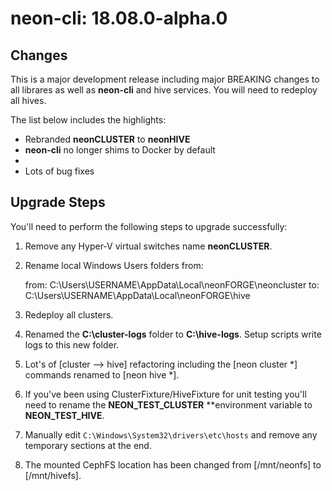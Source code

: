 # neon-cli: 18.08.0-alpha.0

## Changes

This is a major development release including major BREAKING changes to all librares as well as **neon-cli** and hive services.  You will need to redeploy all hives.

The list below includes the highlights:

* Rebranded **neonCLUSTER** to **neonHIVE**
* **neon-cli** no longer shims to Docker by default
* 
* Lots of bug fixes

## Upgrade Steps

You'll need to perform the following steps to upgrade successfully:

1. Remove any Hyper-V virtual switches name **neonCLUSTER**.

2. Rename local Windows Users folders from:

    from: C:\Users\USERNAME\AppData\Local\neonFORGE\neoncluster
    to:   C:\Users\USERNAME\AppData\Local\neonFORGE\hive

3. Redeploy all clusters.

4. Renamed the **C:\cluster-logs** folder to **C:\hive-logs**.  Setup scripts write logs to this new folder.

5. Lot's of [cluster --> hive] refactoring including the [neon cluster *] commands renamed to [neon hive *].

6. If you've been using ClusterFixture/HiveFixture for unit testing you'll need to rename the **NEON_TEST_CLUSTER** **environment variable to **NEON_TEST_HIVE**.

7. Manually edit `C:\Windows\System32\drivers\etc\hosts` and remove any temporary sections at the end.

8. The mounted CephFS location has been changed from [/mnt/neonfs] to [/mnt/hivefs].

